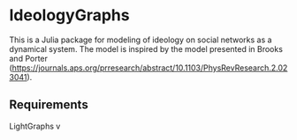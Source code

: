 # IdeologyGraphs

This is a Julia package for modeling of ideology on social networks as a dynamical system.
The model is inspired by the model presented in Brooks and Porter (https://journals.aps.org/prresearch/abstract/10.1103/PhysRevResearch.2.023041).

## Requirements

LightGraphs v
